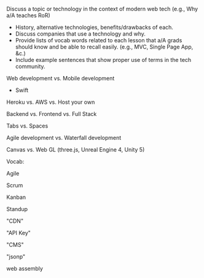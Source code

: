 Discuss a topic or technology in the context of modern web tech (e.g., Why a/A teaches RoR)
+ History, alternative technologies, benefits/drawbacks of each. 
+ Discuss companies that use a technology and why. 
+ Provide lists of vocab words related to each lesson that a/A grads should know and be able to recall easily. (e.g., MVC, Single Page App, &c.)
+ Include example sentences that show proper use of terms in the tech community. 

Web development vs. Mobile development
+ Swift

Heroku vs. AWS vs. Host your own

Backend vs. Frontend vs. Full Stack

Tabs vs. Spaces

Agile development vs. Waterfall development

Canvas vs. Web GL (three.js, Unreal Engine 4, Unity 5)

Vocab:

Agile

Scrum

Kanban

Standup

"CDN"

"API Key"

"CMS"

"jsonp"

web assembly